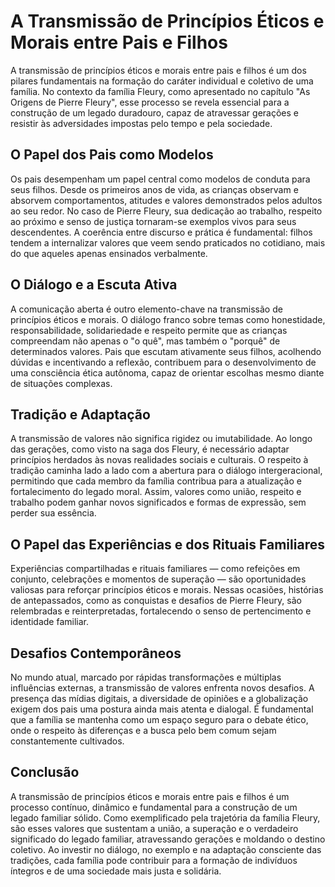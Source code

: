 # A Transmissão de Princípios Éticos e Morais entre Pais e Filhos

A transmissão de princípios éticos e morais entre pais e filhos é um dos pilares fundamentais na formação do caráter individual e coletivo de uma família. No contexto da família Fleury, como apresentado no capítulo "As Origens de Pierre Fleury", esse processo se revela essencial para a construção de um legado duradouro, capaz de atravessar gerações e resistir às adversidades impostas pelo tempo e pela sociedade.

## O Papel dos Pais como Modelos

Os pais desempenham um papel central como modelos de conduta para seus filhos. Desde os primeiros anos de vida, as crianças observam e absorvem comportamentos, atitudes e valores demonstrados pelos adultos ao seu redor. No caso de Pierre Fleury, sua dedicação ao trabalho, respeito ao próximo e senso de justiça tornaram-se exemplos vivos para seus descendentes. A coerência entre discurso e prática é fundamental: filhos tendem a internalizar valores que veem sendo praticados no cotidiano, mais do que aqueles apenas ensinados verbalmente.

## O Diálogo e a Escuta Ativa

A comunicação aberta é outro elemento-chave na transmissão de princípios éticos e morais. O diálogo franco sobre temas como honestidade, responsabilidade, solidariedade e respeito permite que as crianças compreendam não apenas o "o quê", mas também o "porquê" de determinados valores. Pais que escutam ativamente seus filhos, acolhendo dúvidas e incentivando a reflexão, contribuem para o desenvolvimento de uma consciência ética autônoma, capaz de orientar escolhas mesmo diante de situações complexas.

## Tradição e Adaptação

A transmissão de valores não significa rigidez ou imutabilidade. Ao longo das gerações, como visto na saga dos Fleury, é necessário adaptar princípios herdados às novas realidades sociais e culturais. O respeito à tradição caminha lado a lado com a abertura para o diálogo intergeracional, permitindo que cada membro da família contribua para a atualização e fortalecimento do legado moral. Assim, valores como união, respeito e trabalho podem ganhar novos significados e formas de expressão, sem perder sua essência.

## O Papel das Experiências e dos Rituais Familiares

Experiências compartilhadas e rituais familiares — como refeições em conjunto, celebrações e momentos de superação — são oportunidades valiosas para reforçar princípios éticos e morais. Nessas ocasiões, histórias de antepassados, como as conquistas e desafios de Pierre Fleury, são relembradas e reinterpretadas, fortalecendo o senso de pertencimento e identidade familiar.

## Desafios Contemporâneos

No mundo atual, marcado por rápidas transformações e múltiplas influências externas, a transmissão de valores enfrenta novos desafios. A presença das mídias digitais, a diversidade de opiniões e a globalização exigem dos pais uma postura ainda mais atenta e dialogal. É fundamental que a família se mantenha como um espaço seguro para o debate ético, onde o respeito às diferenças e a busca pelo bem comum sejam constantemente cultivados.

## Conclusão

A transmissão de princípios éticos e morais entre pais e filhos é um processo contínuo, dinâmico e fundamental para a construção de um legado familiar sólido. Como exemplificado pela trajetória da família Fleury, são esses valores que sustentam a união, a superação e o verdadeiro significado do legado familiar, atravessando gerações e moldando o destino coletivo. Ao investir no diálogo, no exemplo e na adaptação consciente das tradições, cada família pode contribuir para a formação de indivíduos íntegros e de uma sociedade mais justa e solidária.